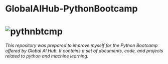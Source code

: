 # GlobalAIHub-PythonBootcamp

# ![pythnbtcmp](https://user-images.githubusercontent.com/68827388/175991018-e8105e50-de61-4709-a1e3-a0a475409ac4.png) 

*This repository was prepared to improve myself for the Python Bootcamp offered by Global AI Hub. It contains a set of documents, code, and projects related to python and machine learning.*
